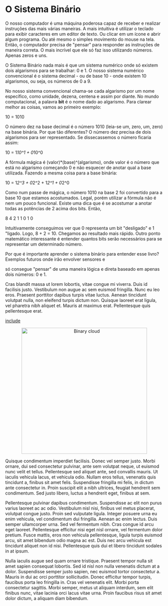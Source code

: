 # O Sistema Binário

O nosso computador é uma máquina poderosa capaz de receber e realizar instruções das mais várias maneiras. A mais intuitiva é utilizar o teclado para exibir caracteres em um editor de texto. Ou clicar em um ícone e abrir algum programa. Ou até mesmo o simples movimento do mouse na tela. Então, o computador precisa de "pensar" para responder as instruções de maneira correta. O mais incrível que ele só faz isso utilizando números. Apenas zeros e uns.

O Sistema Binário nada mais é que um sistema numérico onde só existem dois algarismos para se trabalhar: 0 e 1. O nosso sistema numérico convencional é o sistema decimal - ou de base 10 - onde existem 10 algarismos, ou seja, os números de 0 a 9.

No nosso sistema convencional chama-se cada algarismo por um nome específico, como unidade, dezena, centena e assim por diante. No mundo computacional, a palavra **bit** é o nome dado ao algarismo. Para clarear melhor as coisas, vamos ao primeiro exemplo:

10 = 1010

O número dez na base decimal é o número 1010 (leia-se um, zero, um, zero) na base binária. Por que tão diferentes? O número dez precisa de dois algarismos para ser representado. Se dissecassemos o número ficaria assim:

10 = 1*10^1 + 0*10^0

A fórmula mágica é (valor)*(base)^(algarismo), onde valor é o número que está no algarismo começando 0 e não esquecer de anotar qual a base utilizada. Fazendo a mesma coisa para a base binária:

10 = 1*2^3 + 0*2^2 + 1*2^1 + 0*2^0

Como num passe de mágica, o número 1010 na base 2 foi convertido para a base 10 que estamos acostumados. Legal, porém utilizar a fórmula não é nem um pouco funcional. Existe uma dica que é se acostumar a anotar todas as potências de 2 acima dos bits. Então,

8	4 2 1
1	0	1	0

Intuitivamente conseguimos ver que 0 representa um bit "desligado" e 1 "ligado. Logo, 8 + 2 = 10. Chegamos ao resultado mais rápido. Outro ponto matemático interessante é entender quantos bits serão necessários para se representar um determinado número.


Por que é importante aprender o sistema binário para entender esse livro? Exemplos futuros onde irão envolver sensores e 


só consegue "pensar" de uma maneira lógica e direta baseado em apenas dois números: 0 e 1.

Cras blandit massa ut lorem lobortis, vitae congue mi viverra. Duis id facilisis justo. Vestibulum non augue ac sem euismod fringilla. Nunc eu leo eros. Praesent porttitor dapibus turpis vitae luctus. Aenean tincidunt volutpat nulla, non eleifend turpis dictum non. Quisque laoreet erat ligula, vel pharetra nibh aliquet et. Mauris at maximus erat. Pellentesque quis pellentesque erat.

[include](codes/ex1-1.cpp)

<div style="text-align:center"><img src="http://i.imgur.com/iMGU1xx.png"  width="400" alt="Binary cloud"></div>

Quisque condimentum imperdiet facilisis. Donec vel semper justo. Morbi ornare, dui sed consectetur pulvinar, ante sem volutpat neque, ut euismod nunc velit et tellus. Pellentesque sed aliquet ante, sed convallis mauris. Ut iaculis vehicula lacus, et vehicula odio. Nullam eros tellus, venenatis quis tincidunt a, finibus sit amet felis. Suspendisse fringilla mi felis, in dictum ante consectetur in. Proin suscipit elit a nibh ultrices, feugiat hendrerit sem condimentum. Sed justo libero, luctus a hendrerit eget, finibus at sem.

Pellentesque pulvinar dapibus condimentum. Suspendisse ac elit non purus varius laoreet ac ac odio. Vestibulum nisl nisi, finibus vel metus placerat, volutpat congue justo. Proin sed vulputate ligula. Integer posuere urna eu enim vehicula, vel condimentum dui fringilla. Aenean ac enim lectus. Duis semper ullamcorper urna. Sed vel fermentum nibh. Cras congue id arcu eget laoreet. Pellentesque efficitur nisi eget nisl ornare, vel fermentum dolor pretium. Fusce mattis, eros non vehicula pellentesque, ligula turpis euismod arcu, sit amet bibendum odio magna ac est. Duis nec arcu vehicula est tincidunt aliquet non id nisi. Pellentesque quis dui et libero tincidunt sodales in at ipsum.

Nulla iaculis augue sed quam ornare tristique. Praesent tempor nulla sit amet sapien consequat lobortis. Sed id nisl non nulla venenatis dictum at a dolor. Suspendisse semper justo sapien, nec euismod tortor consectetur a. Mauris in dui ac orci porttitor sollicitudin. Donec efficitur tempor turpis, faucibus porta leo fringilla in. Cras vel venenatis elit. Morbi porta consectetur sagittis. Morbi semper, metus ut aliquam interdum, sem elit finibus nunc, vitae lacinia orci lacus vitae urna. Proin faucibus risus sit amet dolor dictum, a aliquam diam bibendum.